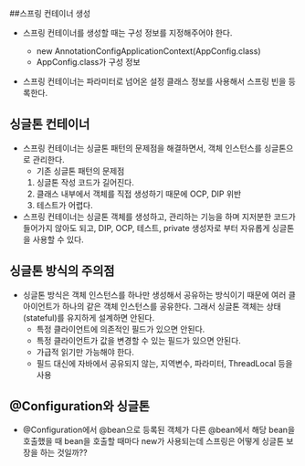 ##스프링 컨테이너 생성

- 스프링 컨테이너를 생성할 때는 구성 정보를 지정해주어야 한다.
    - new AnnotationConfigApplicationContext(AppConfig.class)
    - AppConfig.class가 구성 정보
    
- 스프링 컨테이너는 파라미터로 넘어온 설정 클래스 정보를 사용해서 스프링 빈을 등록한다.

## 싱글톤 컨테이너
- 스프링 컨테이너는 싱글톤 패턴의 문제점을 해결하면서, 객체 인스턴스를 싱글톤으로 관리한다.
    - 기존 싱글톤 패턴의 문제점
    1. 싱글톤 작성 코드가 길어진다.
    2. 클래스 내부에서 객체를 직접 생성하기 때문에 OCP, DIP 위반
    3. 테스트가 어렵다.
- 스프링 컨테이너는 싱글톤 객체를 생성하고, 관리하는 기능을 하며 지저분한 코드가 들어가지 않아도 되고,
DIP, OCP, 테스트, private 생성자로 부터 자유롭게 싱글톤을 사용할 수 있다.
  
## 싱글톤 방식의 주의점
- 싱글톤 방식은 객체 인스턴스를 하나만 생성해서 공유하는 방식이기 때문에 여러 클아이언트가
하나의 같은 객체 인스턴스를 공유한다. 그래서 싱글톤 객체는 상태(stateful)를 유지하게 설계하면 안된다.
    - 특정 클라이언트에 의존적인 필드가 있으면 안된다.
    - 특정 클라이언트가 값을 변경할 수 있는 필드가 있으면 안된다.
    - 가급적 읽기만 가능해야 한다.
    - 필드 대신에 자바에서 공유되지 않는, 지역변수, 파라미터, ThreadLocal 등을 사용
    
## @Configuration와 싱글톤
- @Configuration에서 @bean으로 등록된 객체가 다른 @bean에서 해당 bean을 호출했을 때
bean을 호출할 때마다 new가 사용되는데 스프링은 어떻게 싱글톤 보장을 하는 것일까??
  

    
